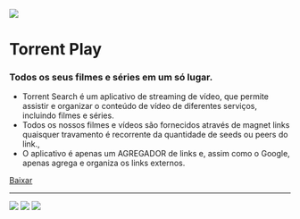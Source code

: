![](https://lh3.googleusercontent.com/X6Mwyie3m7MkNq3ubte-X0UC3FfBRMVZIT24SkPetK9Q8jIy2IYcpysjl5o4pMKcjw=s50-rw)
# Torrent Play

### Todos os seus filmes e séries em um só lugar.

- Torrent Search é um aplicativo de streaming de vídeo, que permite assistir e organizar o conteúdo de vídeo de diferentes serviços, incluindo filmes e séries.
- Todos os nossos filmes e vídeos são fornecidos através de magnet links quaisquer travamento é recorrente da quantidade de seeds ou peers do link.,
- O aplicativo é apenas um AGREGADOR de links e, assim como o Google, apenas agrega e organiza os links externos.

[Baixar](https://play.google.com/store/apps/details?id=com.torrentsearch "Baixar")

------------

![](https://lh3.googleusercontent.com/3bbCbmNxCUPBRFVkJbebmeoziOhV5dpFyviexwLJCD7VYY8UPS0o1FgrmRgBiAJduis=w720-h310-rw) ![](https://lh3.googleusercontent.com/mM85d6eMHH3e2L5P3TEfKejMBN8a1O_S2j7x7xTEsgWpbOM7wCgdqo00PjdjY7FuVA=w720-h310-rw) ![](https://lh3.googleusercontent.com/BQhYCZhJQ0FXZBianPuRc7TzTiwz3SzBWWjAWIo_r0kxMWZoHt_ylgENM0bGH-THYA=w720-h310-rw)


